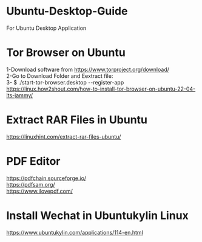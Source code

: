 # Ubuntu-Desktop-Guide
For Ubuntu Desktop Application

# Tor Browser on Ubuntu
1-Download software from https://www.torproject.org/download/ \
2-Go to Download Folder and Eextract file: \
3- $ ./start-tor-browser.desktop --register-app \
https://linux.how2shout.com/how-to-install-tor-browser-on-ubuntu-22-04-lts-jammy/

# Extract RAR Files in Ubuntu
https://linuxhint.com/extract-rar-files-ubuntu/

# PDF Editor
https://pdfchain.sourceforge.io/ \
https://pdfsam.org/ \
https://www.ilovepdf.com/

# Install Wechat in Ubuntukylin Linux
https://www.ubuntukylin.com/applications/114-en.html
